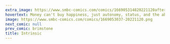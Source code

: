 ```yaml
---
extra_image: https://www.smbc-comics.com/comics/166905314820221120after.png
hovertext: Money can't buy happiness, just autonomy, status, and the ability to protect loved ones. Buncha random shit.
image: https://www.smbc-comics.com/comics/1669053037-20221120.png
next_comic: null
prev_comic: brimstone
title: Intrinsic
---
```


